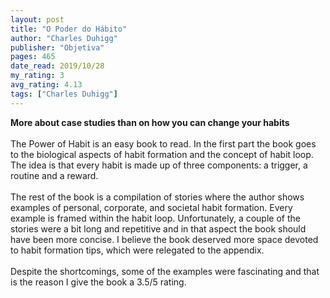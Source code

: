 ```yaml
---
layout: post
title: "O Poder do Hábito"
author: "Charles Duhigg"
publisher: "Objetiva"
pages: 465
date_read: 2019/10/28
my_rating: 3
avg_rating: 4.13
tags: ["Charles Duhigg"]
---
```


<b> More about case studies than on how you can change your habits </b><br/><br/>The Power of Habit is an easy book to read. In the first part the book goes to the biological aspects of habit formation and the concept of habit loop. The idea is that every habit is made up of three components: a trigger, a routine and a reward. <br/><br/>The rest of the book is a compilation of stories where the author shows examples of personal, corporate, and societal habit formation. Every example is framed within the habit loop. Unfortunately, a couple of the stories were a bit long and repetitive and in that aspect the book should have been more concise. I believe the book deserved more space devoted to habit formation tips, which were relegated to the appendix.<br/><br/>Despite the shortcomings, some of the examples were fascinating and that is the reason I give the book a 3.5/5 rating.

